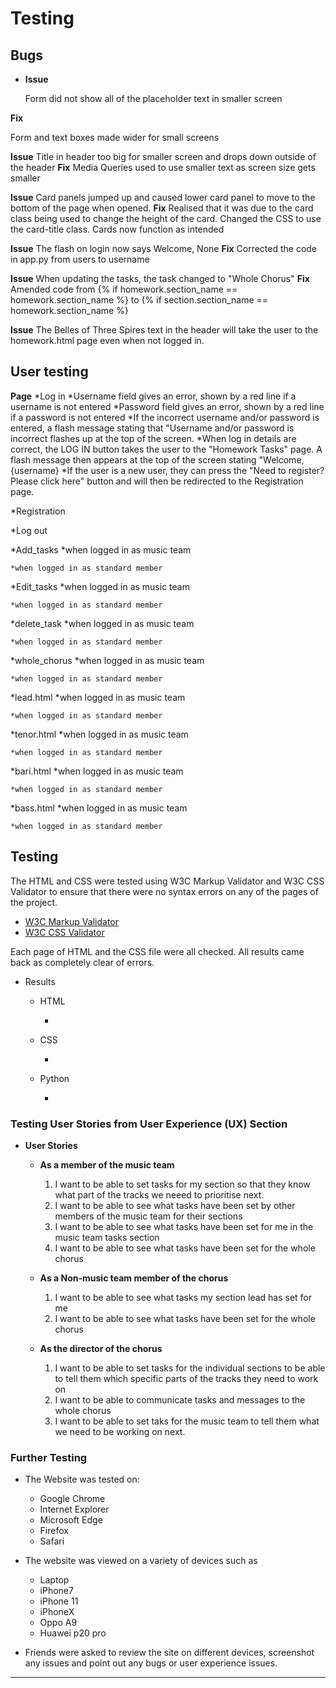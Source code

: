 # Testing

## **Bugs**

* __Issue__
  
  Form did not show all of the placeholder text in smaller screen

__Fix__
  
  Form and text boxes made wider for small screens

**Issue**
Title in header too big for smaller screen and drops down outside of the header
**Fix**
Media Queries used to use smaller text as screen size gets smaller

**Issue**
Card panels jumped up and caused lower card panel to move to the bottom of the page when opened.
**Fix**
Realised that it was due to the card class being used to change the height of the card. Changed the CSS to use the card-title class. Cards now function as intended

**Issue**
The flash on login now says Welcome, None
**Fix**
Corrected the code in app.py from users to username

**Issue**
When updating the tasks, the task changed to "Whole Chorus"
**Fix**
Amended code from {% if homework.section_name == homework.section_name %} to {% if section.section_name == homework.section_name %}

**Issue**
The Belles of Three Spires text in the header will take the user to the homework.html page even when not logged in. 


## **User testing**

**Page**
*Log in
    *Username field gives an error, shown by a red line if a username is not entered
    *Password field gives an error, shown by a red line if a password is not entered
    *If the incorrect username and/or password is entered, a flash message stating that "Username and/or password is incorrect flashes up at the top of the screen.
    *When log in details are correct, the LOG IN button takes the user to the "Homework Tasks" page. A flash message then appears at the top of the screen stating
        "Welcome, {username}
    *If the user is a new user, they can press the "Need to register? Please click here" button and will then be redirected to the Registration page.

   

*Registration


*Log out


*Add_tasks
    *when logged in as music team


    *when logged in as standard member

 



*Edit_tasks
    *when logged in as music team


    *when logged in as standard member

 

*delete_task
    *when logged in as music team


    *when logged in as standard member

 

*whole_chorus
    *when logged in as music team


    *when logged in as standard member

 

*lead.html
    *when logged in as music team


    *when logged in as standard member

 

*tenor.html
    *when logged in as music team


    *when logged in as standard member

 

*bari.html
    *when logged in as music team


    *when logged in as standard member

 

*bass.html
    *when logged in as music team


    *when logged in as standard member

 


 ## Testing

The HTML and CSS were tested using W3C Markup Validator and W3C CSS Validator to ensure that there 
were no syntax errors on any of the pages of the project. 

* [W3C Markup Validator]()
* [W3C CSS Validator]()

Each page of HTML and the CSS file were all checked. All results came back as completely clear of errors.

* Results
    * HTML
        * []()
    
        

    * CSS
    
        * []()


    * Python

        * []()

### Testing User Stories from User Experience (UX) Section

* **User Stories** 
    * **As a member of the music team**
        1. I want to be able to set tasks for my section so that they know what part of the tracks we neeed to prioritise next.
        2. I want to be able to see what tasks have been set by other members of the music team for their sections
        3. I want to be able to see what tasks have been set for me in the music team tasks section
        4. I want to be able to see what tasks have been set for the whole chorus

    * **As a Non-music team member of the chorus**
        1. I want to be able to see what tasks my section lead has set for me
        2. I want to be able to see what tasks have been set for the whole chorus
    
    * **As the director of the chorus**
        1. I want to be able to set tasks for the individual sections to be able to tell them which specific parts of the tracks they need to work on
        2. I want to be able to communicate tasks and messages to the whole chorus 
        3. I want to be able to set taks for the music team to tell them what we need to be working on next.

### Further Testing

* The Website was tested on:
    * Google Chrome 
    * Internet Explorer 
    * Microsoft Edge 
    * Firefox 
    * Safari 

* The website was viewed on a variety of devices such as 
   * Laptop 
   * iPhone7 
   * iPhone 11 
   * iPhoneX
   * Oppo A9
   * Huawei p20 pro

* Friends were asked to review the site on different devices, screenshot any issues and point out any bugs or 
user experience issues.




---